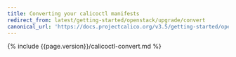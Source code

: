 ```yaml
---
title: Converting your calicoctl manifests
redirect_from: latest/getting-started/openstack/upgrade/convert
canonical_url: 'https://docs.projectcalico.org/v3.5/getting-started/openstack/upgrade/convert'
---
```


{% include {{page.version}}/calicoctl-convert.md %}
